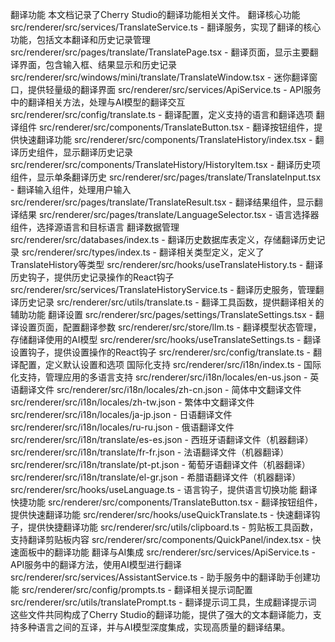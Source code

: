 翻译功能
本文档记录了Cherry Studio的翻译功能相关文件。
翻译核心功能
 src/renderer/src/services/TranslateService.ts - 翻译服务，实现了翻译的核心功能，包括文本翻译和历史记录管理
 src/renderer/src/pages/translate/TranslatePage.tsx - 翻译页面，显示主要翻译界面，包含输入框、结果显示和历史记录
 src/renderer/src/windows/mini/translate/TranslateWindow.tsx - 迷你翻译窗口，提供轻量级的翻译界面
 src/renderer/src/services/ApiService.ts - API服务中的翻译相关方法，处理与AI模型的翻译交互
 src/renderer/src/config/translate.ts - 翻译配置，定义支持的语言和翻译选项
翻译组件
 src/renderer/src/components/TranslateButton.tsx - 翻译按钮组件，提供快速翻译功能
src/renderer/src/components/TranslateHistory/index.tsx - 翻译历史组件，显示翻译历史记录
src/renderer/src/components/TranslateHistory/HistoryItem.tsx - 翻译历史项组件，显示单条翻译历史
src/renderer/src/pages/translate/TranslateInput.tsx - 翻译输入组件，处理用户输入
src/renderer/src/pages/translate/TranslateResult.tsx - 翻译结果组件，显示翻译结果
src/renderer/src/pages/translate/LanguageSelector.tsx - 语言选择器组件，选择源语言和目标语言
翻译数据管理
 src/renderer/src/databases/index.ts - 翻译历史数据库表定义，存储翻译历史记录
 src/renderer/src/types/index.ts - 翻译相关类型定义，定义了TranslateHistory等类型
src/renderer/src/hooks/useTranslateHistory.ts - 翻译历史钩子，提供历史记录操作的React钩子
src/renderer/src/services/TranslateHistoryService.ts - 翻译历史服务，管理翻译历史记录
src/renderer/src/utils/translate.ts - 翻译工具函数，提供翻译相关的辅助功能
翻译设置
src/renderer/src/pages/settings/TranslateSettings.tsx - 翻译设置页面，配置翻译参数
 src/renderer/src/store/llm.ts - 翻译模型状态管理，存储翻译使用的AI模型
src/renderer/src/hooks/useTranslateSettings.ts - 翻译设置钩子，提供设置操作的React钩子
 src/renderer/src/config/translate.ts - 翻译配置，定义默认设置和选项
国际化支持
 src/renderer/src/i18n/index.ts - 国际化支持，管理应用的多语言支持
 src/renderer/src/i18n/locales/en-us.json - 英语翻译文件
 src/renderer/src/i18n/locales/zh-cn.json - 简体中文翻译文件
 src/renderer/src/i18n/locales/zh-tw.json - 繁体中文翻译文件
 src/renderer/src/i18n/locales/ja-jp.json - 日语翻译文件
 src/renderer/src/i18n/locales/ru-ru.json - 俄语翻译文件
 src/renderer/src/i18n/translate/es-es.json - 西班牙语翻译文件（机器翻译）
 src/renderer/src/i18n/translate/fr-fr.json - 法语翻译文件（机器翻译）
 src/renderer/src/i18n/translate/pt-pt.json - 葡萄牙语翻译文件（机器翻译）
 src/renderer/src/i18n/translate/el-gr.json - 希腊语翻译文件（机器翻译）
src/renderer/src/hooks/useLanguage.ts - 语言钩子，提供语言切换功能
翻译快捷功能
 src/renderer/src/components/TranslateButton.tsx - 翻译按钮组件，提供快速翻译功能
src/renderer/src/hooks/useQuickTranslate.ts - 快速翻译钩子，提供快捷翻译功能
src/renderer/src/utils/clipboard.ts - 剪贴板工具函数，支持翻译剪贴板内容
src/renderer/src/components/QuickPanel/index.tsx - 快速面板中的翻译功能
翻译与AI集成
 src/renderer/src/services/ApiService.ts - API服务中的翻译方法，使用AI模型进行翻译
 src/renderer/src/services/AssistantService.ts - 助手服务中的翻译助手创建功能
 src/renderer/src/config/prompts.ts - 翻译相关提示词配置
src/renderer/src/utils/translatePrompt.ts - 翻译提示词工具，生成翻译提示词
这些文件共同构成了Cherry Studio的翻译功能，提供了强大的文本翻译能力，支持多种语言之间的互译，并与AI模型深度集成，实现高质量的翻译结果。